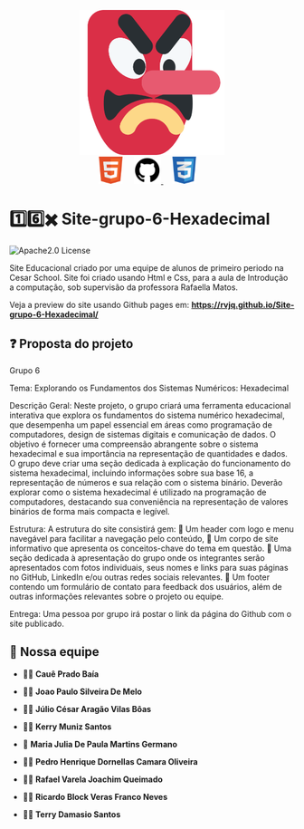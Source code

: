 <p align="center">
  <picture>
    <img 
      width="256px"
      src="src/img/goblin.png"
    >
  </picture>
  <br>
   <a>
       <picture>
           <img height="48px" src="src/img/icons/html-icon.png" />
       </picture>
   </a>&nbsp;&nbsp;&nbsp;
   <a href="https://github.com/Rvjq/Site-grupo-6-Hexadecimal">
       <picture>
           <img height="48px" src="src/img/icons/github-icon.png" />
       </picture>
   </a>&nbsp;&nbsp;&nbsp;
   <a>
       <picture>
           <img height="48px" src="src/img/icons/css-icon.png" />
       </picture>
   </a>&nbsp;&nbsp;&nbsp;
</p>



# 1️⃣6️⃣✖️ Site-grupo-6-Hexadecimal
![Apache2.0 License](https://img.shields.io/badge/License-Apache%202.0-yellow.svg)

Site Educacional criado por uma equipe de alunos de primeiro periodo na Cesar School.
Site foi criado usando Html e Css, para a aula de Introdução a computação,
sob supervisão da professora Rafaella Matos.

Veja a preview do site usando Github pages em: **https://rvjq.github.io/Site-grupo-6-Hexadecimal/**

## ❓ Proposta do projeto

Grupo 6

Tema: Explorando os Fundamentos dos Sistemas Numéricos: Hexadecimal

Descrição Geral:
Neste projeto, o grupo criará uma ferramenta educacional interativa que explora os fundamentos do
sistema numérico hexadecimal, que desempenha um papel essencial em áreas como programação de
computadores, design de sistemas digitais e comunicação de dados. O objetivo é fornecer uma
compreensão abrangente sobre o sistema hexadecimal e sua importância na representação de
quantidades e dados. O grupo deve criar uma seção dedicada à explicação do funcionamento do sistema
hexadecimal, incluindo informações sobre sua base 16, a representação de números e sua relação com
o sistema binário. Deverão explorar como o sistema hexadecimal é utilizado na programação de
computadores, destacando sua conveniência na representação de valores binários de forma mais
compacta e legível.

Estrutura:
A estrutura do site consistirá gem:
 Um header com logo e menu navegável para facilitar a navegação pelo conteúdo,
 Um corpo de site informativo que apresenta os conceitos-chave do tema em questão.
 Uma seção dedicada à apresentação do grupo onde os integrantes serão apresentados com fotos
individuais, seus nomes e links para suas páginas no GitHub, LinkedIn e/ou outras redes sociais
relevantes.
 Um footer contendo um formulário de contato para feedback dos usuários, além de outras
informações relevantes sobre o projeto ou equipe.

Entrega: Uma pessoa por grupo irá postar o link da página do Github com o site publicado.

## 🤝 Nossa equipe

- 🙋‍♂️ **Cauê Prado Baía**

- 🙋‍♂️ **Joao Paulo Silveira De Melo**

- 🙋‍♂️ **Júlio César Aragão Vilas Bôas**

- 🙋‍♂️ **Kerry Muniz Santos**

- 🙋 **Maria Julia De Paula Martins Germano**

- 🙋‍♂️ **Pedro Henrique Dornellas Camara Oliveira**

- 🙋‍♂️ **Rafael Varela Joachim Queimado**

- 🙋‍♂️ **Ricardo Block Veras Franco Neves**

- 🙋‍♂️ **Terry Damasio Santos**

